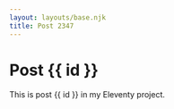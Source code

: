```yaml
---
layout: layouts/base.njk
title: Post 2347
---
```


# Post {{ id }}

This is post {{ id }} in my Eleventy project.
